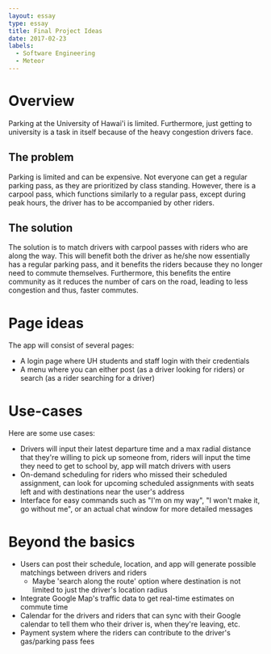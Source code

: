 ```yaml
---
layout: essay
type: essay
title: Final Project Ideas
date: 2017-02-23
labels:
  - Software Engineering
  - Meteor
---
```


# Overview
Parking at the University of Hawai'i is limited. Furthermore, just getting to university is a task in itself because of the heavy congestion drivers face.

## The problem
Parking is limited and can be expensive. Not everyone can get a regular parking pass, as they are prioritized by class standing. However, there is a carpool pass, which functions similarly to a regular pass, except during peak hours, the driver has to be accompanied by other riders.

## The solution
The solution is to match drivers with carpool passes with riders who are along the way. This will benefit both the driver as he/she now essentially has a regular parking pass, and it benefits the riders because they no longer need to commute themselves. Furthermore, this benefits the entire community as it reduces the number of cars on the road, leading to less congestion and thus, faster commutes.

# Page ideas
The app will consist of several pages:

* A login page where UH students and staff login with their credentials
* A menu where you can either post (as a driver looking for riders) or search (as a rider searching for a driver)

# Use-cases
Here are some use cases:

* Drivers will input their latest departure time and a max radial distance that they're willing to pick up someone from, riders will input the time they need to get to school by, app will match drivers with users
* On-demand scheduling for riders who missed their scheduled assignment, can look for upcoming scheduled assignments with seats left and with destinations near the user's address
* Interface for easy commands such as "I'm on my way", "I won't make it, go without me", or an actual chat window for more detailed messages

# Beyond the basics
* Users can post their schedule, location, and app will generate possible matchings between drivers and riders
    * Maybe 'search along the route' option where destination is not limited to just the driver's location radius
* Integrate Google Map's traffic data to get real-time estimates on commute time
* Calendar for the drivers and riders that can sync with their Google calendar to tell them who their driver is, when they're leaving, etc.
* Payment system where the riders can contribute to the driver's gas/parking pass fees